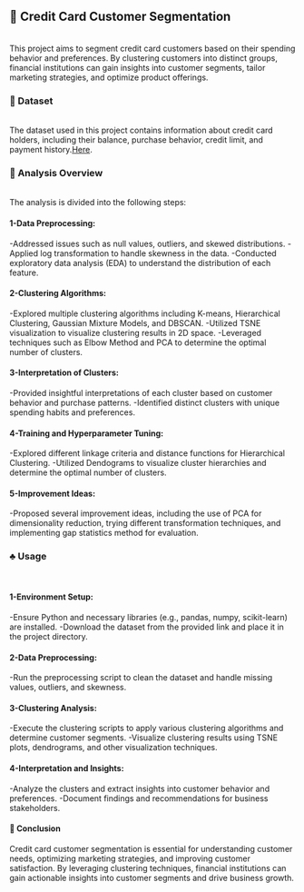 ## :pushpin: Credit Card Customer Segmentation
<br>
This project aims to segment credit card customers based on their spending behavior and preferences. By clustering customers into distinct groups, financial institutions can gain insights into customer segments, tailor marketing strategies, and optimize product offerings.

### 📝 Dataset
<br>
The dataset used in this project contains information about credit card holders, including their balance, purchase behavior, credit limit, and payment history.<a href="https://www.kaggle.com/code/sadkoktaybicici/credit-card-data-clustering-k-mean/data">Here</a>.


### 🧠 Analysis Overview
<br>
The analysis is divided into the following steps:

#### 1-Data Preprocessing:

-Addressed issues such as null values, outliers, and skewed distributions.
-Applied log transformation to handle skewness in the data.
-Conducted exploratory data analysis (EDA) to understand the distribution of each feature.

#### 2-Clustering Algorithms:

-Explored multiple clustering algorithms including K-means, Hierarchical Clustering, Gaussian Mixture Models, and DBSCAN.
-Utilized TSNE visualization to visualize clustering results in 2D space.
-Leveraged techniques such as Elbow Method and PCA to determine the optimal number of clusters.

#### 3-Interpretation of Clusters:

-Provided insightful interpretations of each cluster based on customer behavior and purchase patterns.
-Identified distinct clusters with unique spending habits and preferences.

#### 4-Training and Hyperparameter Tuning:

-Explored different linkage criteria and distance functions for Hierarchical Clustering.
-Utilized Dendograms to visualize cluster hierarchies and determine the optimal number of clusters.

#### 5-Improvement Ideas:

-Proposed several improvement ideas, including the use of PCA for dimensionality reduction, trying different transformation techniques, and implementing gap statistics method for evaluation.


### ♣️ Usage
<br>

#### 1-Environment Setup:

-Ensure Python and necessary libraries (e.g., pandas, numpy, scikit-learn) are installed.
-Download the dataset from the provided link and place it in the project directory.

#### 2-Data Preprocessing:

-Run the preprocessing script to clean the dataset and handle missing values, outliers, and skewness.

 #### 3-Clustering Analysis:

-Execute the clustering scripts to apply various clustering algorithms and determine customer segments.
-Visualize clustering results using TSNE plots, dendrograms, and other visualization techniques.

#### 4-Interpretation and Insights:

-Analyze the clusters and extract insights into customer behavior and preferences.
-Document findings and recommendations for business stakeholders.

#### 🤝 Conclusion
Credit card customer segmentation is essential for understanding customer needs, optimizing marketing strategies, and improving customer satisfaction. By leveraging clustering techniques, financial institutions can gain actionable insights into customer segments and drive business growth.
